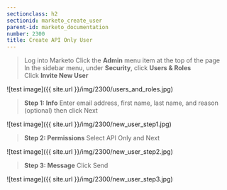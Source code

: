 ```yaml
---
sectionclass: h2
sectionid: marketo_create_user
parent-id: marketo_documentation
number: 2300
title: Create API Only User
---
```


>Log into Marketo
Click the **Admin** menu item at the top of the page  
In the sidebar menu, under **Security**, click **Users & Roles**  
Click **Invite New User**  


![test image]({{ site.url }}/img/2300/users_and_roles.jpg)  


>**Step 1: Info**  Enter email address, first name, last name, and reason (optional) then click Next  


![test image]({{ site.url }}/img/2300/new_user_step1.jpg)  


>**Step 2: Permissions**  Select API Only and Next  


![test image]({{ site.url }}/img/2300/new_user_step2.jpg)  


>**Step 3: Message**  Click Send  


![test image]({{ site.url }}/img/2300/new_user_step3.jpg)  
